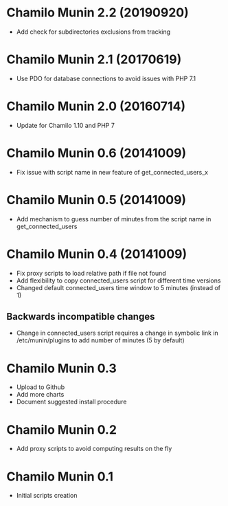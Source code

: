 Chamilo Munin 2.2 (20190920)
============================
* Add check for subdirectories exclusions from tracking

Chamilo Munin 2.1 (20170619)
============================
* Use PDO for database connections to avoid issues with PHP 7.1

Chamilo Munin 2.0 (20160714)
============================
* Update for Chamilo 1.10 and PHP 7

Chamilo Munin 0.6 (20141009)
============================
* Fix issue with script name in new feature of get_connected_users_x

Chamilo Munin 0.5 (20141009)
============================
* Add mechanism to guess number of minutes from the script name in get_connected_users

Chamilo Munin 0.4 (20141009)
============================
* Fix proxy scripts to load relative path if file not found
* Add flexibility to copy connected_users script for different time versions
* Changed default connected_users time window to 5 minutes (instead of 1)

Backwards incompatible changes
------------------------------
* Change in connected_users script requires a change in symbolic link in /etc/munin/plugins to add number of minutes (5 by default)

Chamilo Munin 0.3
=================
* Upload to Github
* Add more charts
* Document suggested install procedure

Chamilo Munin 0.2
=================
* Add proxy scripts to avoid computing results on the fly

Chamilo Munin 0.1
=================
* Initial scripts creation

